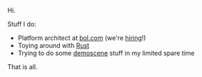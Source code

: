 Hi.

Stuff I do:
* Platform architect at [bol.com](https://bol.com) (we're [hiring](https://careers.bol.com)!)
* Toying around with [Rust](https://www.rust-lang.org/)
* Trying to do some [demoscene](https://www.pouet.net) stuff in my limited spare time

That is all.
